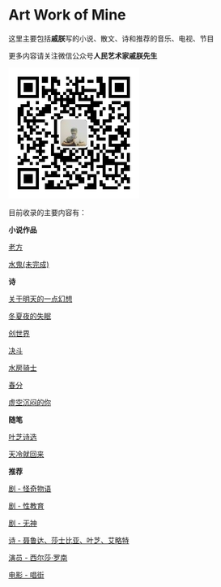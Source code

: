 # Art Work of Mine
这里主要包括**戚朕**写的小说、散文、诗和推荐的音乐、电视、节目

更多内容请关注微信公众号**人民艺术家戚朕先生**

![二维码](公众号.jpg)

目前收录的主要内容有：

**小说作品**

[老方](/小说/%5B小说%5D%老方.md)

[水鬼(未完成)](/小说/%5B小说%5D%5B未完成%5D水鬼.md)


**诗**

[关于明天的一点幻想](/诗/%5B诗%5D关于明天的一点幻想.md)

[冬夏夜的失眠](/诗/%5B诗%5D冬夏夜的失眠.md)

[创世界](/诗/%5B诗%5D创世界.md)

[决斗](/诗/%5B诗%5D决斗.md)

[水房骑士](/诗/%5B诗%5D水房骑士.md)

[春分](/诗/%5B诗%5D春分.md)

[虚空沉闷的你](/诗/%5B诗%5D虚空沉闷的你.md)

**随笔**

[叶芝诗选](/随笔/%5B读书%5D叶芝诗选.md)

[天冷就回来](/随笔/%5B读书%5D天冷就回来.md)


**推荐**

[剧 - 怪奇物语](/推荐/%5B剧%5D怪奇物语.md)

[剧 - 性教育](/推荐/%5B剧%5D性教育.md)

[剧 - 无神](/推荐/%5B剧%5D无神.md)

[诗 - 聂鲁达、莎士比亚、叶芝、艾略特](/推荐/%5B诗%5D聂鲁达、莎士比亚、叶芝、艾略特.md)

[演员 - 西尔莎·罗南](/推荐/%5B演员%5D西尔莎·罗南%20Saoirse%20Ronan.md)

[电影 - 唱街](/推荐/%5B电影%5D唱街%20Sing%20Street.md)



